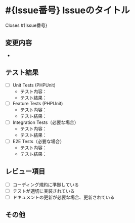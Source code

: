 # #{Issue番号} Issueのタイトル

Closes #{Issue番号}

<!--
自動レビュー支援コマンド（このコメントは表示されません）
/gh copilot suggest
/gh copilot explain
/gh copilot summary in Japanese
-->

## 変更内容
<!-- 変更の概要を記載してください -->
- 

## テスト結果
<!-- 実施したテストの内容と結果を記載してください -->
- [ ] Unit Tests (PHPUnit)
  - テスト内容：
  - テスト結果：
- [ ] Feature Tests (PHPUnit)
  - テスト内容：
  - テスト結果：
- [ ] Integration Tests（必要な場合）
  - テスト内容：
  - テスト結果：
- [ ] E2E Tests（必要な場合）
  - テスト内容：
  - テスト結果：

## レビュー項目
- [ ] コーディング規約に準拠している
- [ ] テストが適切に実装されている
- [ ] ドキュメントの更新が必要な場合、更新されている

## その他
<!-- 補足事項や注意点があれば記載してください -->
